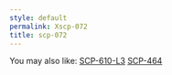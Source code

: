 ```yaml
---
style: default
permalink: Xscp-072
title: scp-072
---
```

You may also like:
[SCP-610-L3](http://scp-wiki.net/scp-610-l3)
[SCP-464](http://scp-wiki.net/scp-464)